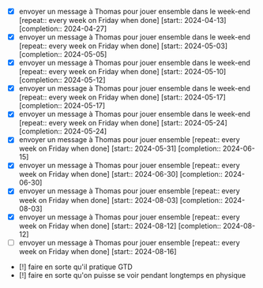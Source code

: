 - [X] envoyer un message à Thomas pour jouer ensemble dans le week-end  [repeat:: every week on Friday when done]  [start:: 2024-04-13]  [completion:: 2024-04-27]
- [X] envoyer un message à Thomas pour jouer ensemble dans le week-end  [repeat:: every week on Friday when done]  [start:: 2024-05-03]  [completion:: 2024-05-05]
- [X] envoyer un message à Thomas pour jouer ensemble dans le week-end  [repeat:: every week on Friday when done]  [start:: 2024-05-10]  [completion:: 2024-05-12]
- [X] envoyer un message à Thomas pour jouer ensemble dans le week-end  [repeat:: every week on Friday when done]  [start:: 2024-05-17]  [completion:: 2024-05-17]
- [X] envoyer un message à Thomas pour jouer ensemble dans le week-end  [repeat:: every week on Friday when done]  [start:: 2024-05-24]  [completion:: 2024-05-24]
- [X] envoyer un message à Thomas pour jouer ensemble  [repeat:: every week on Friday when done]  [start:: 2024-05-31]  [completion:: 2024-06-15]
- [X] envoyer un message à Thomas pour jouer ensemble  [repeat:: every week on Friday when done]  [start:: 2024-06-30]  [completion:: 2024-06-30]
- [X] envoyer un message à Thomas pour jouer ensemble  [repeat:: every week on Friday when done]  [start:: 2024-08-03]  [completion:: 2024-08-03]
- [X] envoyer un message à Thomas pour jouer ensemble  [repeat:: every week on Friday when done]  [start:: 2024-08-12]  [completion:: 2024-08-12]
- [ ] envoyer un message à Thomas pour jouer ensemble  [repeat:: every week on Friday when done]  [start:: 2024-08-16]
- [!] faire en sorte qu'il pratique GTD
- [!] faire en sorte qu'on puisse se voir pendant longtemps en physique